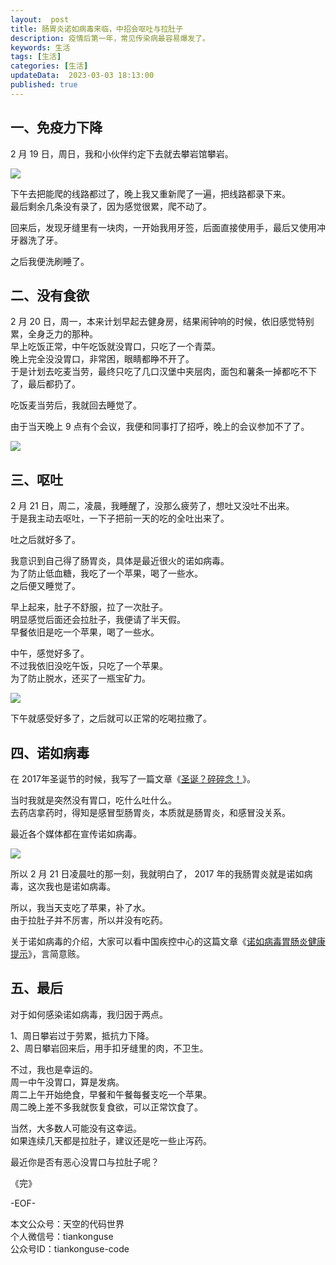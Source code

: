 ```yaml
---   
layout:  post  
title: 肠胃炎诺如病毒来临，中招会呕吐与拉肚子    
description: 疫情后第一年，常见传染病最容易爆发了。        
keywords: 生活  
tags: [生活]    
categories: [生活]  
updateData:  2023-03-03 18:13:00  
published: true  
---  
```



## 一、免疫力下降   


2 月 19 日，周日，我和小伙伴约定下去就去攀岩馆攀岩。  


![](https://res2023.tiankonguse.com/images/2023/03/03/001.png)  


下午去把能爬的线路都过了，晚上我又重新爬了一遍，把线路都录下来。  
最后剩余几条没有录了，因为感觉很累，爬不动了。  


回来后，发现牙缝里有一块肉，一开始我用牙签，后面直接使用手，最后又使用冲牙器洗了牙。  


之后我便洗刷睡了。  


## 二、没有食欲


2 月 20 日，周一，本来计划早起去健身房，结果闹钟响的时候，依旧感觉特别累，全身乏力的那种。  
早上吃饭正常，中午吃饭就没胃口，只吃了一个青菜。  
晚上完全没没胃口，非常困，眼睛都睁不开了。  
于是计划去吃麦当劳，最终只吃了几口汉堡中夹层肉，面包和薯条一掉都吃不下了，最后都扔了。  


吃饭麦当劳后，我就回去睡觉了。   


由于当天晚上 9 点有个会议，我便和同事打了招呼，晚上的会议参加不了了。  


![](https://res2023.tiankonguse.com/images/2023/03/03/002.png) 


## 三、呕吐  


2 月 21 日，周二，凌晨，我睡醒了，没那么疲劳了，想吐又没吐不出来。  
于是我主动去呕吐，一下子把前一天的吃的全吐出来了。  


吐之后就好多了。  


我意识到自己得了肠胃炎，具体是最近很火的诺如病毒。  
为了防止低血糖，我吃了一个苹果，喝了一些水。  
之后便又睡觉了。  


早上起来，肚子不舒服，拉了一次肚子。  
明显感觉后面还会拉肚子，我便请了半天假。  
早餐依旧是吃一个苹果，喝了一些水。  


中午，感觉好多了。  
不过我依旧没吃午饭，只吃了一个苹果。  
为了防止脱水，还买了一瓶宝矿力。  


![](https://res2023.tiankonguse.com/images/2023/03/03/003.png) 


下午就感受好多了，之后就可以正常的吃喝拉撒了。  



## 四、诺如病毒  


在 2017年圣诞节的时候，我写了一篇文章《[圣诞？碎碎念！](https://mp.weixin.qq.com/s/c3QjgHvbxJjhXpPDJ9RAQA)》。  


当时我就是突然没有胃口，吃什么吐什么。  
去药店拿药时，得知是感冒型肠胃炎，本质就是肠胃炎，和感冒没关系。  


最近各个媒体都在宣传诺如病毒。   


![](https://res2023.tiankonguse.com/images/2023/03/03/003.png) 


所以 2 月 21 日凌晨吐的那一刻，我就明白了， 2017 年的我肠胃炎就是诺如病毒，这次我也是诺如病毒。  


所以，我当天支吃了苹果，补了水。  
由于拉肚子并不厉害，所以并没有吃药。  


关于诺如病毒的介绍，大家可以看中国疾控中心的这篇文章《[诺如病毒胃肠炎健康提示](https://mp.weixin.qq.com/s/Pjwu87wNIF_4crwMWzT2Dw)》，言简意赅。  



## 五、最后   

对于如何感染诺如病毒，我归因于两点。  

1、周日攀岩过于劳累，抵抗力下降。  
2、周日攀岩回来后，用手扣牙缝里的肉，不卫生。  


不过，我也是幸运的。  
周一中午没胃口，算是发病。  
周二上午开始绝食，早餐和午餐每餐支吃一个苹果。  
周二晚上差不多我就恢复食欲，可以正常饮食了。  


当然，大多数人可能没有这幸运。  
如果连续几天都是拉肚子，建议还是吃一些止泻药。  


最近你是否有恶心没胃口与拉肚子呢？  



《完》  


-EOF-  



本文公众号：天空的代码世界  
个人微信号：tiankonguse  
公众号ID：tiankonguse-code  
  

